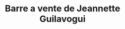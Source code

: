 ---
title: "Barre a vente de Jeannette Guilavogui"
url: /macenta/barre-a-vente-de-jeannette-guilavogui/
shop: commodité
---